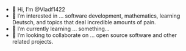 - 👋 Hi, I’m @Vladf1422
- 👀 I’m interested in ... software development, mathematics, learning Deutsch, and topics that deal incredible amounts of pain.
- 🌱 I’m currently learning ... something...
- 💞️ I’m looking to collaborate on ... open source software and other related projects.

<!---
Vladf1422/Vladf1422 is a ✨ special ✨ repository because its `README.md` (this file) appears on your GitHub profile.
You can click the Preview link to take a look at your changes.
--->
